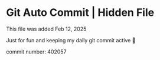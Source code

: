 # Git Auto Commit | Hidden File

This file was added Feb 12, 2025

Just for fun and keeping my daily git commit active 🤪

commit number: 402057
